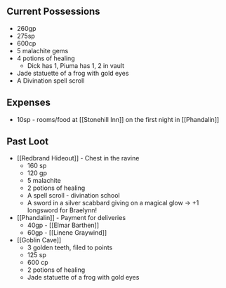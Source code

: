 ## Current Possessions
- 260gp
- 275sp
- 600cp
- 5 malachite gems
- 4 potions of healing
	- Dick has 1, Piuma has 1, 2 in vault
- Jade statuette of a frog with gold eyes
- A Divination spell scroll
## Expenses
- 10sp - rooms/food at [[Stonehill Inn]] on the first night in [[Phandalin]]
## Past Loot
- [[Redbrand Hideout]] - Chest in the ravine
	- 160 sp
	- 120 gp
	- 5 malachite 
	- 2 potions of healing
	- A spell scroll - divination school
	- A sword in a silver scabbard giving on a magical glow -> +1 longsword for Braelynn!
- [[Phandalin]] - Payment for deliveries
	- 40gp - [[Elmar Barthen]]
	- 60gp - [[Linene Graywind]]
- [[Goblin Cave]]
	- 3 golden teeth, filed to points
	- 125 sp
	- 600 cp
	- 2 potions of healing
	- Jade statuette of a frog with gold eyes
